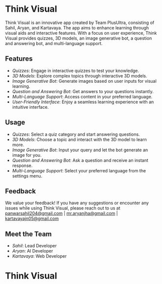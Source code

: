 # Think Visual

Think Visual is an innovative app created by Team PlusUltra, consisting of Sahil, Aryan, and Kartavaya. The app aims to enhance learning through visual aids and interactive features. With a focus on user experience, Think Visual provides quizzes, 3D models, an image generative bot, a question and answering bot, and multi-language support.

## Features

- *Quizzes*: Engage in interactive quizzes to test your knowledge.
- *3D Models*: Explore complex topics through interactive 3D models.
- *Image Generative Bot*: Generate images based on user inputs for visual learning.
- *Question and Answering Bot*: Get answers to your questions instantly.
- *Multi-Language Support*: Access content in your preferred language.
- *User-Friendly Interface*: Enjoy a seamless learning experience with an intuitive interface.

## Usage

- *Quizzes*: Select a quiz category and start answering questions.
- *3D Models*: Choose a topic and interact with the 3D model to learn more.
- *Image Generative Bot*: Input your query and let the bot generate an image for you.
- *Question and Answering Bot*: Ask a question and receive an instant response.
- *Multi-Language Support*: Select your preferred language from the settings menu.

## Feedback

We value your feedback! If you have any suggestions or encounter any issues while using Think Visual, please reach out to us at panwarsahil204@gmail.com | mr.aryanjha@gmail.com | kartavayajn05@gmail.com 

## Meet the Team

- *Sahil*: Lead Developer
- *Aryan*: AI Developer
- *Kartavaya*: Web Developer

# Think Visual
